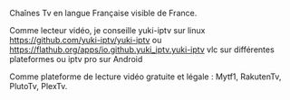 Chaînes Tv en langue Française visible de France.

Comme lecteur vidéo, je conseille yuki-iptv sur linux https://github.com/yuki-iptv/yuki-iptv ou https://flathub.org/apps/io.github.yuki_iptv.yuki-iptv
vlc sur différentes plateformes ou iptv pro sur Android 

Comme plateforme de lecture vidéo gratuite et légale : Mytf1, RakutenTv, PlutoTv, PlexTv.

